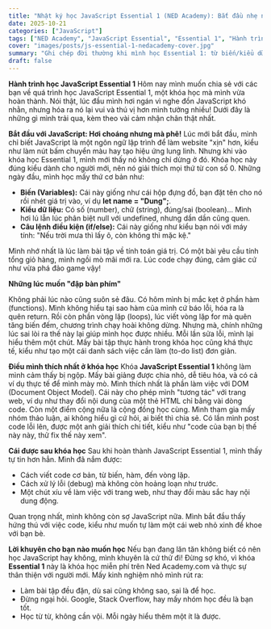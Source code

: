 ```yaml
---
title: "Nhật ký học JavaScript Essential 1 (NED Academy): Bắt đầu nhẹ nhàng mà chắc"
date: 2025-10-21
categories: ["JavaScript"]
tags: ["NED Academy", "JavaScript Essential", "Essential 1", "Hành trình học", "Tips thực chiến"]
cover: "images/posts/js-essential-1-nedacademy-cover.jpg"
summary: "Ghi chép đời thường khi mình học Essential 1: từ biến/kiểu dữ liệu, so sánh, điều kiện, vòng lặp cho tới hàm."
draft: false
---
```


**Hành trình học JavaScript Essential 1**
Hôm nay mình muốn chia sẻ với các bạn về quá trình học JavaScript Essential 1, một khóa học mà mình vừa hoàn thành. Nói thật, lúc đầu mình hơi ngán vì nghe đồn JavaScript khó nhằn, nhưng hóa ra nó lại vui và thú vị hơn mình tưởng nhiều! Dưới đây là những gì mình trải qua, kèm theo vài cảm nhận chân thật nhất.

**Bắt đầu với JavaScript: Hơi choáng nhưng mà phê!**
Lúc mới bắt đầu, mình chỉ biết JavaScript là một ngôn ngữ lập trình để làm website "xịn" hơn, kiểu như làm nút bấm chuyển màu hay tạo hiệu ứng lung linh. Nhưng khi vào khóa học Essential 1, mình mới thấy nó không chỉ dừng ở đó. Khóa học này đúng kiểu dành cho người mới, nên nó giải thích mọi thứ từ con số 0.
Những ngày đầu, mình học mấy thứ cơ bản như:

- **Biến (Variables):** Cái này giống như cái hộp đựng đồ, bạn đặt tên cho nó rồi nhét giá trị vào, ví dụ **let name = "Dung";**. 
- **Kiểu dữ liệu:** Có số (number), chữ (string), đúng/sai (boolean)... Mình hơi lú lẫn lúc phân biệt null với undefined, nhưng dần dần cũng quen.
- **Câu lệnh điều kiện (if/else):** Cái này giống như kiểu bạn nói với máy tính: "Nếu trời mưa thì lấy ô, còn không thì mặc kệ."

Mình nhớ nhất là lúc làm bài tập về tính toán giá trị. Có một bài yêu cầu tính tổng giỏ hàng, mình ngồi mò mãi mới ra. Lúc code chạy đúng, cảm giác cứ như vừa phá đảo game vậy!

**Những lúc muốn "đập bàn phím"**

Không phải lúc nào cũng suôn sẻ đâu. Có hôm mình bị mắc kẹt ở phần hàm (functions). Mình không hiểu tại sao hàm của mình cứ báo lỗi, hóa ra là quên return. Rồi còn phần vòng lặp (loops), lúc viết vòng lặp for mà quên tăng biến đếm, chương trình chạy hoài không dừng.
Nhưng mà, chính những lúc sai lòi ra thế này lại giúp mình học được nhiều. Mỗi lần sửa lỗi, mình lại hiểu thêm một chút. Mấy bài tập thực hành trong khóa học cũng khá thực tế, kiểu như tạo một cái danh sách việc cần làm (to-do list) đơn giản.

**Điều mình thích nhất ở khóa học**
Khóa **JavaScript Essential 1** không làm mình cảm thấy bị ngộp. Mấy bài giảng được chia nhỏ, dễ tiêu hóa, và có cả ví dụ thực tế để mình mày mò. Mình thích nhất là phần làm việc với DOM (Document Object Model). Cái này cho phép mình "tương tác" với trang web, ví dụ như thay đổi nội dung của một thẻ HTML chỉ bằng vài dòng code.
Còn một điểm cộng nữa là cộng đồng học cùng. Mình tham gia mấy nhóm thảo luận, ai không hiểu gì cứ hỏi, ai biết thì chia sẻ. Có lần mình post code lỗi lên, được một anh giải thích chi tiết, kiểu như "code của bạn bị thế này này, thử fix thế này xem".

**Cái được sau khóa học**
Sau khi hoàn thành JavaScript Essential 1, mình thấy tự tin hơn hẳn. Mình đã nắm được:

- Cách viết code cơ bản, từ biến, hàm, đến vòng lặp.
- Cách xử lý lỗi (debug) mà không còn hoảng loạn như trước.
- Một chút xíu về làm việc với trang web, như thay đổi màu sắc hay nội dung động.

Quan trọng nhất, mình không còn sợ JavaScript nữa. Mình bắt đầu thấy hứng thú với việc code, kiểu như muốn tự làm một cái web nhỏ xinh để khoe với bạn bè.

**Lời khuyên cho bạn nào muốn học**
Nếu bạn đang lăn tăn không biết có nên học JavaScript hay không, mình khuyên là cứ thử đi! Đừng sợ khó, vì khóa **Essential 1** này là khóa học miễn phí trên Ned Academy.com và thực sự thân thiện với người mới. Mấy kinh nghiệm nhỏ mình rút ra:

- Làm bài tập đều đặn, dù sai cũng không sao, sai là để học.
- Đừng ngại hỏi. Google, Stack Overflow, hay mấy nhóm học đều là bạn tốt.
- Học từ từ, không cần vội. Mỗi ngày hiểu thêm một ít là được.
